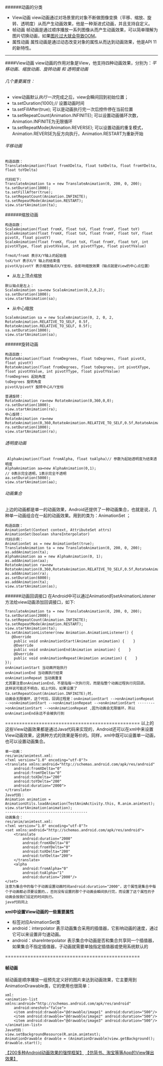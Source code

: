######动画的分类
* View动画
view动画通过对场景里的对象不断做图像变换（平移、缩放、旋转、透明度）从而产生动画效果，他是一种渐进式动画，并且支持自定义。
* 帧动画
帧动画是通过顺序播放一系列图像从而产生动画效果，可以简单理解为图片切换动画，如果[图片过大就会导致OOM]()。
* 属性动画
属性动画是通过动态改变对象的属性从而达到动画效果，他是API 11的新特性。

***

####View动画
view动画的作用对象是View，他支持四种动画效果，分别为：*平移动画、缩放动画、旋转动画 和 透明度动画*

###### 几个重要属性：
* view动画默认*执行一次*完成之后，view会瞬间回到初始位置；
* ta.setDuration(1000);// 设置动画时间
* ta.setFillAfter(true); 可以是动画执行完一次后控件停在当前位置
* ta.setRepeatCount(Animation.INFINITE); 可以设置动画循环次数，Animation.INFINITE为无限循环
* ta.setRepeatMode(Animation.REVERSE); 可以设置动画的重复模式，Animation.REVERSE为反方向执行，Animation.RESTART为重新开始


###### 平移动画

```
构造函数：
TranslateAnimation(float fromXDelta, float toXDelta, float fromYDelta, float toYDelta)

代码如下:
TranslateAnimation ta = new TranslateAnimation(0, 200, 0, 200);
ta.setDuration(1000);
ta.setFillAfter(true);
ta.setRepeatCount(Animation.INFINITE);
ta.setRepeatMode(Animation.RESTART);
view.startAnimation(ta);
```

######缩放动画
```
构造函数：
ScaleAnimation(float fromX, float toX, float fromY, float toY)
ScaleAnimation(float fromX, float toX, float fromY, float toY, float pivotX, float pivotY) 
ScaleAnimation(float fromX, float toX, float fromY, float toY, int pivotXType, float pivotXValue, int pivotYType, float pivotYValue)

frmoX/fromX 表示X/Y轴上的起始值
toX/toY 表示X/Y 轴上的结束值
pivotX/pivotY 表示缩放轴点X/Y坐标，会影响缩放效果（轴点就是View的中心点位置）
```
* 从左上顶点缩放
```
默认轴点是左上：
ScaleAnimation sa=new ScaleAnimation(0,2,0,2);
sa.setDuration(1000);
view.startAnimation(sa);
```
* 从中心缩放
```
ScaleAnimation sa = new ScaleAnimation(0, 2, 0, 2, RotateAnimation.RELATIVE_TO_SELF, 0.5f, RotateAnimation.RELATIVE_TO_SELF, 0.5f);
sa.setDuration(1000);
view.startAnimation(sa);
```

######旋转动画
```
构造函数：
RotateAnimation(float fromDegrees, float toDegrees, float pivotX, float pivotY)
RotateAnimation(float fromDegrees, float toDegrees, int pivotXType, float pivotXValue, int pivotYType, float pivotYValue)
fromDegrees 起始角度
toDegrees 旋转角度
pivotX/pivotY 旋转中心X/Y坐标

普通旋转：
RotateAnimation ra=new RotateAnimation(0,360,0,0);
ra.setDuration(1000);
view.startAnimation(ra);
中心旋转：
RotateAnimation ra=new RotateAnimation(0,360,RotateAnimation.RELATIVE_TO_SELF,0.5f,RotateAnimation.RELATIVE_TO_SELF,0.5f);
ra.setDuration(1000);
view.startAnimation(ra);
```

###### 透明度动画
```
 AlphaAnimation(float fromAlpha, float toAlpha)// 参数为起始透明度为结束透明度
AlphaAnimation aa=new AlphaAnimation(0,1);
// 0表示完全透明，1表示完全不透明
aa.setDuration(5000);
view.startAnimation(aa);
```

###### 动画集合
上边的动画都是单一的动画效果，Android还提供了一种动画集合，也就是说，几种单一动画组合在一起的动画效果。用到的类为：AnimationSet ；
```
构造函数：
AnimationSet(Context context, AttributeSet attrs)
AnimationSet(boolean shareInterpolator)
代码示例：
AnimationSet as = new AnimationSet(true);
TranslateAnimation ta = new TranslateAnimation(0, 200, 0, 200);
as.addAnimation(ta);
AlphaAnimation aa = new AlphaAnimation(0, 1);
as.addAnimation(aa);
RotateAnimation ra=new RotateAnimation(0,360,RotateAnimation.RELATIVE_TO_SELF,0.5f,RotateAnimation.RELATIVE_TO_SELF,0.5f);
as.addAnimation(ra);
as.setDuration(6000);
as.addAnimation(ta);
view.startAnimation(as);
```

######动画回调接口
在Android中可以通过Animation的setAnimationListener方法给view动画添加回调接口，如下:
```
TranslateAnimation ta = new TranslateAnimation(0, 200, 0, 200);
ta.setDuration(2000);
ta.setRepeatCount(Animation.INFINITE);
ta.setRepeatMode(Animation.RESTART);
view.startAnimation(ta);
ta.setAnimationListener(new Animation.AnimationListener() { 
   @Override
    public void onAnimationStart(Animation animation) {    }
    @Override
    public void onAnimationEnd(Animation animation) {    }
    @Override
    public void onAnimationRepeat(Animation animation) {    }
});
onAnimationStart 当动画开始执行
onAnimationEnd 当动画执行结束
onAnimationRepeat 当动画重复
尤其要注意onAnimationEnd，不是指每一次执行完，而是指整个动画过程执行完回调，
这样说可能还不明白，如上代码，如果设置了ta.setRepeatCount(Animation.INFINITE);时，
动画会无限循环，这个时后，回调过程是：onAnimationStart -->onAnimationRepeat -->onAnimationStart -->onAnimationRepeat -->onAnimationStart ······-->onAnimationStart -->onAnimationRepeat ,因为动画会无限循环，所以onAnimationEnd永远不会被执行到
```
================================================
以上的这些View动画效果都是通过Java代码来实现的，Android还可以在xml中来设置View动画效果，这俩种方式的效果是等价的。同样，xml中既可以设置单一动画，也可以设置动画集合。
```
单一动画：
res/anim/animtest.xml:
<?xml version="1.0" encoding="utf-8"?>
<translate xmlns:android="http://schemas.android.com/apk/res/android"
    android:fromXDelta="0"
    android:fromYDelta="0"
    android:toXDelta="200"
    android:toYDelta="200"
    android:duration="2000">
</translate>
Java代码：
Animation animation = AnimationUtils.loadAnimation(TestAnimActivity.this, R.anim.animtest);
view.startAnimation(animation);
--------------------------------------
动画集合：
res/anim/animtest.xml:
<?xml version="1.0" encoding="utf-8"?>
<set xmlns:android="http://schemas.android.com/apk/res/android">
    <translate
        android:duration="2000"
        android:fromXDelta="0"
        android:fromYDelta="0"
        android:toXDelta="200"
        android:toYDelta="200">
    </translate>
    <alpha
        android:fromAlpha="0"
        android:toAlpha="1"
        android:duration="2000"/>
</set>
注意为集合中的每个子动画设置动画时间android:duration="2000"，这个属性是集合中每个子动画都必须要设置的，，否则没有设置的那个子动画会瞬间执行完，而设置了这个属性的子动画会按我们设定的时间执行。
java代码同上
```
**xml中设置View动画的一些重要属性**
* <set>标签对应AnimationSet类
* android：interpolator
表示动画集合采用的插值器，它影响动画的速度，通过它可以来设置非匀速动画。
* android：shareInterpolator
表示集合中动画是否和集合共享同一个插值器，如果集合不指定插值器，子动画就需要单独指定插值器或使用系统默认的


================================================

#### 帧动画
帧动画是顺序播放一组预先定义好的图片来达到动画效果，它主要用到AnimationDrawable类，它的使用也很简单：
```
xml:
<animation-list xmlns:android="http://schemas.android.com/apk/res/android"
    android:oneshot="false">
    <item android:drawable="@drawable/image1" android:duration="500"/>
    <item android:drawable="@drawable/image2" android:duration="500"/>
    <item android:drawable="@drawable/image3" android:duration="500"/>
</animation-list>
Java代码：
view.setBackgroundResource(R.anim.animtest);
AnimationDrawable drawable = (AnimationDrawable)view.getBackground();
drawable.start();
```


[【200多种Android动画效果的强悍框架】](http://finalshares.com/read-651)
[【仿简书、淘宝等等App的View弹出效果】](http://www.jianshu.com/p/a697d2a38b3c)
